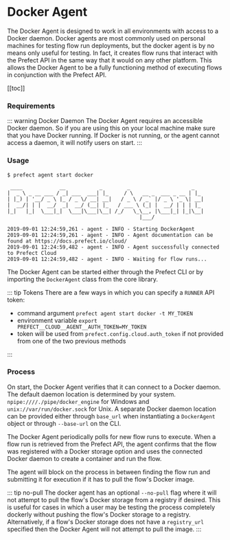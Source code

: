 # Docker Agent

The Docker Agent is designed to work in all environments with access to a Docker daemon. Docker agents are most commonly used on personal machines for testing flow run deployments, but the docker agent is by no means only useful for testing. In fact, it creates flow runs that interact with the Prefect API in the same way that it would on any other platform. This allows the Docker Agent to be a fully functioning method of executing flows in conjunction with the Prefect API.

[[toc]]

### Requirements

::: warning Docker Daemon
The Docker Agent requires an accessible Docker daemon. So if you are using this on your local machine make sure that you have Docker running. If Docker is not running, or the agent cannot access a daemon, it will notify users on start.
:::

### Usage

```
$ prefect agent start docker

 ____            __           _        _                    _
|  _ \ _ __ ___ / _| ___  ___| |_     / \   __ _  ___ _ __ | |_
| |_) | '__/ _ \ |_ / _ \/ __| __|   / _ \ / _` |/ _ \ '_ \| __|
|  __/| | |  __/  _|  __/ (__| |_   / ___ \ (_| |  __/ | | | |_
|_|   |_|  \___|_|  \___|\___|\__| /_/   \_\__, |\___|_| |_|\__|
                                           |___/

2019-09-01 12:24:59,261 - agent - INFO - Starting DockerAgent
2019-09-01 12:24:59,261 - agent - INFO - Agent documentation can be found at https://docs.prefect.io/cloud/
2019-09-01 12:24:59,482 - agent - INFO - Agent successfully connected to Prefect Cloud
2019-09-01 12:24:59,482 - agent - INFO - Waiting for flow runs...
```

The Docker Agent can be started either through the Prefect CLI or by importing the `DockerAgent` class from the core library.

::: tip Tokens <Badge text="Cloud"/>
There are a few ways in which you can specify a `RUNNER` API token:

- command argument `prefect agent start docker -t MY_TOKEN`
- environment variable `export PREFECT__CLOUD__AGENT__AUTH_TOKEN=MY_TOKEN`
- token will be used from `prefect.config.cloud.auth_token` if not provided from one of the two previous methods

:::

### Process

On start, the Docker Agent verifies that it can connect to a Docker daemon. The default daemon location is determined by your system. `npipe:////./pipe/docker_engine` for Windows and `unix://var/run/docker.sock` for Unix. A separate Docker daemon location can be provided either through `base_url` when instantiating a `DockerAgent` object or through `--base-url` on the CLI.

The Docker Agent periodically polls for new flow runs to execute. When a flow run is retrieved from the Prefect API, the agent confirms that the flow was registered with a Docker storage option and uses the connected Docker daemon to create a container and run the flow.

The agent will block on the process in between finding the flow run and submitting it for execution if it has to pull the flow's Docker image.

::: tip no-pull
The docker agent has an optional `--no-pull` flag where it will not attempt to pull the flow's Docker storage from a registry if desired. This is useful for cases in which a user may be testing the process completely dockerly without pushing the flow's Docker storage to a registry. Alternatively, if a flow's Docker storage does not have a `registry_url` specified then the Docker Agent will not attempt to pull the image.
:::
